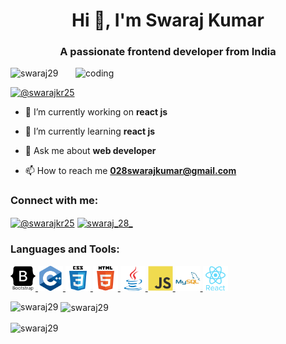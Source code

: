 <h1 align="center">Hi 👋, I'm Swaraj Kumar</h1>
<h3 align="center">A passionate frontend developer from India</h3>
<img align="right" alt="coding" width="400" src="https://cdn.dribbble.com/users/1162077/screenshots/3848914/programmer.gif">

<p align="left"> <img src="https://komarev.com/ghpvc/?username=swaraj29&label=Profile%20views&color=0e75b6&style=flat" alt="swaraj29" /> </p>

<p align="left"> <a href="https://twitter.com/@swarajkr25" target="blank"><img src="https://img.shields.io/twitter/follow/@swarajkr25?logo=twitter&style=for-the-badge" alt="@swarajkr25" /></a> </p>

- 🔭 I’m currently working on **react js**

- 🌱 I’m currently learning **react js**

- 💬 Ask me about **web developer**

- 📫 How to reach me **028swarajkumar@gmail.com**

<h3 align="left">Connect with me:</h3>
<p align="left">
<a href="https://twitter.com/@swarajkr25" target="blank"><img align="center" src="https://raw.githubusercontent.com/rahuldkjain/github-profile-readme-generator/master/src/images/icons/Social/twitter.svg" alt="@swarajkr25" height="30" width="40" /></a>
<a href="https://instagram.com/swaraj_28_" target="blank"><img align="center" src="https://raw.githubusercontent.com/rahuldkjain/github-profile-readme-generator/master/src/images/icons/Social/instagram.svg" alt="swaraj_28_" height="30" width="40" /></a>
</p>

<h3 align="left">Languages and Tools:</h3>
<p align="left"> <a href="https://getbootstrap.com" target="_blank" rel="noreferrer"> <img src="https://raw.githubusercontent.com/devicons/devicon/master/icons/bootstrap/bootstrap-plain-wordmark.svg" alt="bootstrap" width="40" height="40"/> </a> <a href="https://www.w3schools.com/cpp/" target="_blank" rel="noreferrer"> <img src="https://raw.githubusercontent.com/devicons/devicon/master/icons/cplusplus/cplusplus-original.svg" alt="cplusplus" width="40" height="40"/> </a> <a href="https://www.w3schools.com/css/" target="_blank" rel="noreferrer"> <img src="https://raw.githubusercontent.com/devicons/devicon/master/icons/css3/css3-original-wordmark.svg" alt="css3" width="40" height="40"/> </a> <a href="https://www.w3.org/html/" target="_blank" rel="noreferrer"> <img src="https://raw.githubusercontent.com/devicons/devicon/master/icons/html5/html5-original-wordmark.svg" alt="html5" width="40" height="40"/> </a> <a href="https://www.java.com" target="_blank" rel="noreferrer"> <img src="https://raw.githubusercontent.com/devicons/devicon/master/icons/java/java-original.svg" alt="java" width="40" height="40"/> </a> <a href="https://developer.mozilla.org/en-US/docs/Web/JavaScript" target="_blank" rel="noreferrer"> <img src="https://raw.githubusercontent.com/devicons/devicon/master/icons/javascript/javascript-original.svg" alt="javascript" width="40" height="40"/> </a> <a href="https://www.mysql.com/" target="_blank" rel="noreferrer"> <img src="https://raw.githubusercontent.com/devicons/devicon/master/icons/mysql/mysql-original-wordmark.svg" alt="mysql" width="40" height="40"/> </a> <a href="https://reactjs.org/" target="_blank" rel="noreferrer"> <img src="https://raw.githubusercontent.com/devicons/devicon/master/icons/react/react-original-wordmark.svg" alt="react" width="40" height="40"/> </a> </p>

<p><img align="left" src="https://github-readme-stats.vercel.app/api/top-langs?username=swaraj29&show_icons=true&locale=en&layout=compact" alt="swaraj29" /></p>

<p>&nbsp;<img align="center" src="https://github-readme-stats.vercel.app/api?username=swaraj29&show_icons=true&locale=en" alt="swaraj29" /></p>

<p><img align="center" src="https://github-readme-streak-stats.herokuapp.com/?user=swaraj29&" alt="swaraj29" /></p>
